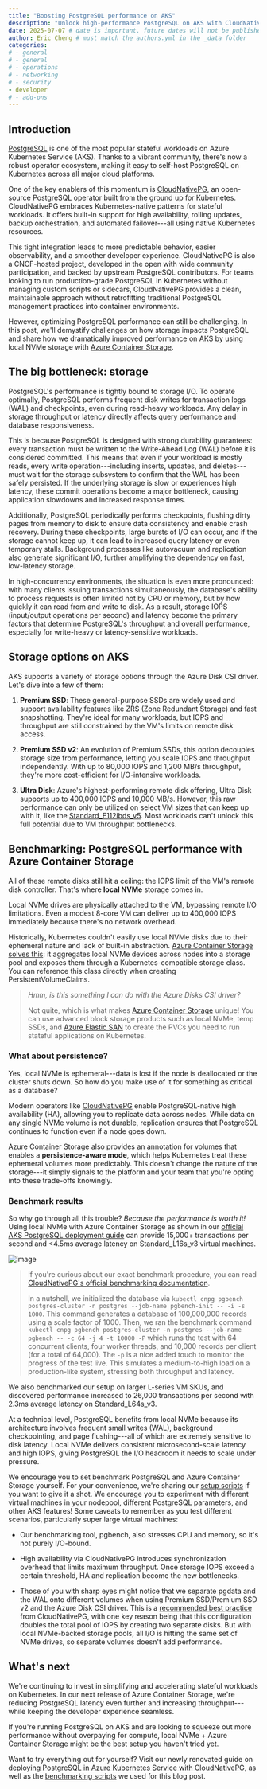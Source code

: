 ```yaml
---
title: "Boosting PostgreSQL performance on AKS"
description: "Unlock high-performance PostgreSQL on AKS with CloudNativePG and Azure Container Storage using local NVMe for big throughput/latency improvements."
date: 2025-07-07 # date is important. future dates will not be published
author: Eric Cheng # must match the authors.yml in the _data folder
categories: 
# - general 
# - general
# - operations
# - networking
# - security
- developer
# - add-ons
---
```


## Introduction

[PostgreSQL](https://www.postgresql.org/) is one of the most popular stateful
workloads on Azure Kubernetes Service (AKS). Thanks to a vibrant community,
there's now a robust operator ecosystem, making it easy to self-host PostgreSQL
on Kubernetes across all major cloud platforms.

One of the key enablers of this momentum is
[CloudNativePG](https://cloudnative-pg.io), an open-source PostgreSQL operator
built from the ground up for Kubernetes. CloudNativePG embraces
Kubernetes-native patterns for stateful workloads. It offers built-in support
for high availability, rolling updates, backup orchestration, and automated
failover---all using native Kubernetes resources.

This tight integration leads to more predictable behavior, easier observability,
and a smoother developer experience. CloudNativePG is also a CNCF-hosted
project, developed in the open with wide community participation, and backed by
upstream PostgreSQL contributors. For teams looking to run production-grade
PostgreSQL in Kubernetes without managing custom scripts or sidecars,
CloudNativePG provides a clean, maintainable approach without retrofitting
traditional PostgreSQL management practices into container environments.

However, optimizing PostgreSQL performance can still be challenging. In this
post, we'll demystify challenges on how storage impacts PostgreSQL and share how
we dramatically improved performance on AKS by using local NVMe storage with
[Azure Container
Storage](https://learn.microsoft.com/en-us/azure/storage/container-storage/container-storage-introduction).

## The big bottleneck: storage

PostgreSQL's performance is tightly bound to storage I/O. To operate optimally,
PostgreSQL performs frequent disk writes for transaction logs (WAL) and
checkpoints, even during read-heavy workloads. Any delay in storage throughput
or latency directly affects query performance and database responsiveness.

This is because PostgreSQL is designed with strong durability guarantees: every
transaction must be written to the Write-Ahead Log (WAL) before it is considered
committed. This means that even if your workload is mostly reads, every write
operation---including inserts, updates, and deletes---must wait for the storage
subsystem to confirm that the WAL has been safely persisted. If the underlying
storage is slow or experiences high latency, these commit operations become a
major bottleneck, causing application slowdowns and increased response times.

Additionally, PostgreSQL periodically performs checkpoints, flushing dirty pages
from memory to disk to ensure data consistency and enable crash recovery. During
these checkpoints, large bursts of I/O can occur, and if the storage cannot keep
up, it can lead to increased query latency or even temporary stalls. Background
processes like autovacuum and replication also generate significant I/O, further
amplifying the dependency on fast, low-latency storage.

In high-concurrency environments, the situation is even more pronounced: with
many clients issuing transactions simultaneously, the database's ability to
process requests is often limited not by CPU or memory, but by how quickly it
can read from and write to disk. As a result, storage IOPS (input/output
operations per second) and latency become the primary factors that determine
PostgreSQL's throughput and overall performance, especially for write-heavy or
latency-sensitive workloads.

## Storage options on AKS

AKS supports a variety of storage options through the Azure Disk CSI driver.
Let's dive into a few of them:

1. **Premium SSD**: These general-purpose SSDs are widely used and support
    availability features like ZRS (Zone Redundant Storage) and fast
    snapshotting. They're ideal for many workloads, but IOPS and throughput are
    still constrained by the VM's limits on remote disk access.

2. **Premium SSD v2**: An evolution of Premium SSDs, this option decouples
    storage size from performance, letting you scale IOPS and throughput
    independently. With up to 80,000 IOPS and 1,200 MB/s throughput, they're
    more cost-efficient for I/O-intensive workloads.

3. **Ultra Disk**: Azure's highest-performing remote disk offering, Ultra Disk
    supports up to 400,000 IOPS and 10,000 MB/s. However, this raw performance
    can only be utilized on select VM sizes that can keep up with it, like the
    [Standard_E112ibds_v5](https://learn.microsoft.com/en-us/azure/virtual-machines/ebdsv5-ebsv5-series).
    Most workloads can't unlock this full potential due to VM throughput
    bottlenecks.

## Benchmarking: PostgreSQL performance with Azure Container Storage

All of these remote disks still hit a ceiling: the IOPS limit of the VM's remote
disk controller. That's where **local NVMe** storage comes in.

Local NVMe drives are physically attached to the VM, bypassing remote I/O
limitations. Even a modest 8-core VM can deliver up to 400,000 IOPS immediately
because there's no network overhead.

Historically, Kubernetes couldn't easily use local NVMe disks due to their
ephemeral nature and lack of built-in abstraction. [Azure Container Storage
solves
this](https://learn.microsoft.com/en-us/azure/storage/container-storage/use-container-storage-with-local-disk):
it aggregates local NVMe devices across nodes into a storage pool and exposes
them through a Kubernetes-compatible storage class. You can reference this class
directly when creating PersistentVolumeClaims.

> *Hmm, is this something I can do with the Azure Disks CSI driver?*
>
> Not quite, which is what makes [Azure Container
> Storage](https://learn.microsoft.com/en-us/azure/storage/container-storage/container-storage-introduction)
> unique! You can use advanced block storage products such as local NVMe, temp
> SSDs, and [Azure Elastic
> SAN](https://learn.microsoft.com/en-us/azure/storage/container-storage/use-container-storage-with-elastic-san)
> to create the PVCs you need to run stateful applications on Kubernetes.

### What about persistence?

Yes, local NVMe is ephemeral---data is lost if the node is deallocated or the
cluster shuts down. So how do you make use of it for something as critical as a
database?

Modern operators like [CloudNativePG](https://cloudnative-pg.io) enable
PostgreSQL-native high availability (HA), allowing you to replicate data across
nodes. While data on any single NVMe volume is not durable, replication ensures
that PostgreSQL continues to function even if a node goes down.

Azure Container Storage also provides an annotation for volumes that enables a
**persistence-aware mode**, which helps Kubernetes treat these ephemeral volumes
more predictably. This doesn't change the nature of the storage---it simply
signals to the platform and your team that you're opting into these trade-offs
knowingly.

### Benchmark results

So why go through all this trouble? *Because the performance is worth it!* Using
local NVMe with Azure Container Storage as shown in our [official AKS PostgreSQL
deployment
guide](https://learn.microsoft.com/en-us/azure/aks/postgresql-ha-overview) can
provide 15,000+ transactions per second and <4.5ms average latency on
Standard_L16s_v3 virtual machines.

![image](/assets/images/postgresql-nvme/graph.png)

> If you're curious about our exact benchmark procedure, you can read
> [CloudNativePG's official benchmarking
> documentation](https://cloudnative-pg.io/documentation/1.26/benchmarking/#pgbench).
>
> In a nutshell, we initialized the database via `kubectl cnpg pgbench
> postgres-cluster -n postgres --job-name pgbench-init -- -i -s 1000`. This
> command generates a database of 100,000,000 records using a scale factor of
> 1000. Then, we ran the benchmark command `kubectl cnpg pgbench
> postgres-cluster -n postgres --job-name pgbench -- -c 64 -j 4 -t 10000 -P`
> which runs the test with 64 concurrent clients, four worker threads, and
> 10,000 records per client (for a total of 64,000). The `-p` is a nice added
> touch to monitor the progress of the test live. This simulates a
> medium-to-high load on a production-like system, stressing both throughput and
> latency.

We also benchmarked our setup on larger L-series VM SKUs, and discovered
performance increased to 26,000 transactions per second with 2.3ms average
latency on Standard_L64s_v3.

At a technical level, PostgreSQL benefits from local NVMe because its
architecture involves frequent small writes (WAL), background checkpointing, and
page flushing---all of which are extremely sensitive to disk latency. Local NVMe
delivers consistent microsecond-scale latency and high IOPS, giving PostgreSQL
the I/O headroom it needs to scale under pressure.

We encourage you to set benchmark PostgreSQL and Azure Container Storage
yourself. For your convenience, we're sharing our [setup
scripts](https://github.com/eh8/acstor-pgsql) if you want to give it a shot. We
encourage you to experiment with different virtual machines in your nodepool,
different PostgreSQL parameters, and other AKS features! Some caveats to
remember as you test different scenarios, particularly super large virtual
machines:

- Our benchmarking tool, pgbench, also stresses CPU and memory, so it's not
    purely I/O-bound.

- High availability via CloudNativePG introduces synchronization overhead that
    limits maximum throughput. Once storage IOPS exceed a certain threshold, HA
    and replication become the new bottlenecks.

- Those of you with sharp eyes might notice that we separate pgdata and the WAL
    onto different volumes when using Premium SSD/Premium SSD v2 and the Azure
    Disk CSI driver. This is a [recommended best
    practice](https://cloudnative-pg.io/documentation/current/storage/#volume-for-wal)
    from CloudNativePG, with one key reason being that this configuration
    doubles the total pool of IOPS by creating two separate disks. But with
    local NVMe-backed storage pools, all I/O is hitting the same set of NVMe
    drives, so separate volumes doesn't add performance.

## What's next

We're continuing to invest in simplifying and accelerating stateful workloads on
Kubernetes. In our next release of Azure Container Storage, we're reducing
PostgreSQL latency even further and increasing throughput---while keeping the
developer experience seamless.

If you're running PostgreSQL on AKS and are looking to squeeze out more
performance without overpaying for compute, local NVMe + Azure Container Storage
might be the best setup you haven't tried yet.

Want to try everything out for yourself? Visit our newly renovated guide on
[deploying PostgreSQL in Azure Kubernetes Service with
CloudNativePG](https://learn.microsoft.com/en-us/azure/aks/postgresql-ha-overview),
as well as the [benchmarking scripts](https://github.com/eh8/acstor-pgsql) we
used for this blog post.
